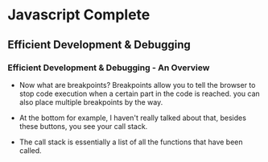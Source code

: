 # Javascript Complete

## Efficient Development & Debugging

### Efficient Development & Debugging - An Overview

* Now what are breakpoints? Breakpoints allow you to tell the browser to stop code execution when a certain part in the code is reached. you can also place multiple breakpoints by the way.

* At the bottom for example, I haven't really talked about that, besides these buttons, you see your call stack.

* The call stack is essentially a list of all the functions that have been called.